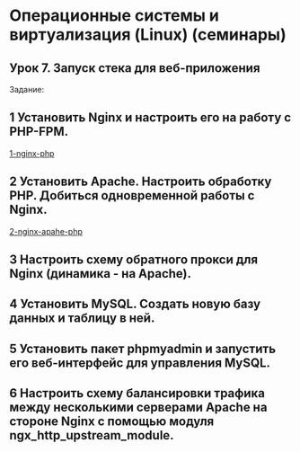 # Операционные системы и виртуализация (Linux) (семинары)

## Урок 7. Запуск стека для веб-приложения

Задание:

## 1 Установить Nginx и настроить его на работу с PHP-FPM.

[1-nginx-php](file://1-nginx-php/)

## 2 Установить Apache. Настроить обработку PHP. Добиться одновременной работы с Nginx.

[2-nginx-apahe-php](file://2-nginx-apahe-php/)

## 3 Настроить схему обратного прокси для Nginx (динамика - на Apache).

## 4 Установить MySQL. Создать новую базу данных и таблицу в ней.

## 5 Установить пакет phpmyadmin и запустить его веб-интерфейс для управления MySQL.

## 6 Настроить схему балансировки трафика между несколькими серверами Apache на стороне Nginx с помощью модуля ngx_http_upstream_module.
